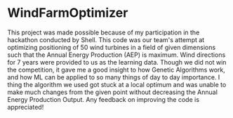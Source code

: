 # WindFarmOptimizer
This project was made possible because of my participation in the hackathon conducted by Shell.
This code was our team's attempt at optimizing positioning of 50 wind turbines in a field of given dimensions such that the Annual Energy Production (AEP) is maximum. Wind directions for 7 years were provided to us as the learning data.
Though we did not win the competition, it gave me a good insight to how Genetic Algorithms work, and how ML can be applied to so many things of day to day importance.
I thing the algorithm we used got stuck at a local optimum and was unable to make much changes from the given point without decreasing the Annual Energy Production Output.
Any feedback on improving the code is appreciated!
